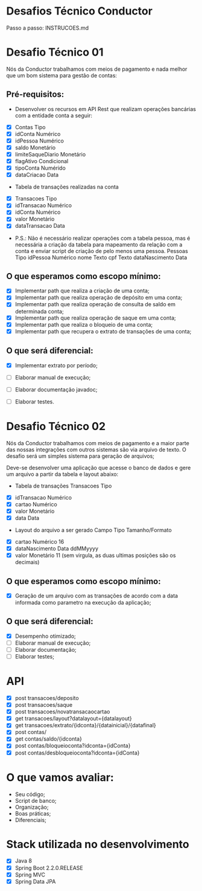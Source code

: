# Desafios Técnico Conductor
Passo a passo: INSTRUCOES.md

# Desafio Técnico 01

Nós da Conductor trabalhamos com meios de pagamento e nada melhor que um bom sistema para gestão de contas:

## Pré-requisitos:

* Desenvolver os recursos em API Rest que realizam operações bancárias com a entidade conta a seguir:
- [x] Contas	            Tipo
- [x] idConta	            Numérico
- [x] idPessoa	        	Numérico
- [x] saldo	            	Monetário
- [x] limiteSaqueDiario		Monetário
- [x] flagAtivo	        	Condicional
- [x] tipoConta	        	Numérido
- [x] dataCriacao	        Data

* Tabela de transações realizadas na conta
- [x] Transacoes	    Tipo
- [x] idTransacao	    Numérico
- [x] idConta	        Numérico
- [x] valor	        	Monetário
- [x] dataTransacao		Data

* P.S.: Não é necessário realizar operações com a tabela pessoa, mas é necessária a criação da tabela para mapeamento da relação com a conta e enviar script de criação de pelo menos uma pessoa.
Pessoas			Tipo
idPessoa		Numérico
nome			Texto
cpf				Texto
dataNascimento	Data


## O que esperamos como escopo mínimo:

- [x]  Implementar path que realiza a criação de uma conta;
- [x]  Implementar path que realiza operação de depósito em uma conta;
- [x]  Implementar path que realiza operação de consulta de saldo em determinada conta;
- [x]  Implementar path que realiza operação de saque em uma conta;
- [x]  Implementar path que realiza o bloqueio de uma conta;
- [x]  Implementar path que recupera o extrato de transações de uma conta;

## O que será diferencial:

- [x]  Implementar extrato por período;
- [ ]  Elaborar manual de execução;
- [ ]  Elaborar documentação javadoc;
- [ ]  Elaborar testes.


# Desafio Técnico 02

Nós da Conductor trabalhamos com meios de pagamento e a maior parte das nossas integrações com outros sistemas são via arquivo de texto. O desafio será um simples sistema para geração de arquivos;

Deve-se desenvolver uma aplicação que acesse o banco de dados e gere um arquivo a partir da tabela e layout abaixo:

* Tabela de transações
	  Transacoes	Tipo
- [x] idTransacao	Numérico
- [x] cartao		Numérico
- [x] valor			Monetário
- [x] data			Data

* Layout do arquivo a ser gerado
	  Campo				Tipo			Tamanho/Formato
- [x] cartao			Numérico		16
- [x] dataNascimento	Data			ddMMyyyy
- [x] valor				Monetário		11 (sem virgula, as duas ultimas posições são os decimais)

## O que esperamos como escopo mínimo:

- [x] Geração de um arquivo com as transações de acordo com a data informada como parametro na execução da aplicação;

## O que será diferencial:

- [x] Desempenho otimizado;
- [ ] Elaborar manual de execução;
- [ ] Elaborar documentação;
- [ ] Elaborar testes;

# API
- [x] post transacoes/deposito
- [x] post transacoes/saque
- [x] post transacoes/novatransacaocartao
- [x] get transacoes/layout?datalayout={datalayout}
- [x] get transacoes/extrato/{idconta}/{datainicial}/{datafinal}
- [x] post contas/
- [x] get contas/saldo/{idconta}
- [x] post contas/bloqueioconta?idconta={idConta}
- [x] post contas/desbloqueioconta?idconta={idConta}

# O que vamos avaliar:
* Seu código;
* Script de banco;
* Organização;
* Boas práticas;
* Diferenciais;


# Stack utilizada no desenvolvimento
- [x] Java 8
- [x] Spring Boot 2.2.0.RELEASE
- [x] Spring MVC
- [x] Spring Data JPA